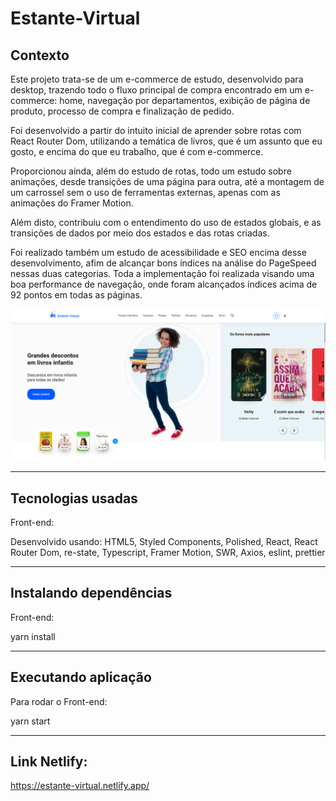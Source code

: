 # Estante-Virtual

## Contexto

Este projeto trata-se de um e-commerce de estudo, desenvolvido para desktop, trazendo todo o fluxo principal de compra encontrado em um e-commerce: home, navegação por departamentos, exibição de página de produto, processo de compra e finalização de pedido.

Foi desenvolvido a partir do intuito inicial de aprender sobre rotas com React Router Dom, utilizando a temática de livros, que é um assunto que eu gosto, e encima do que eu trabalho, que é com e-commerce.

Proporcionou ainda, além do estudo de rotas, todo um estudo sobre animações, desde transições de uma página para outra, até a montagem de um carrossel sem o uso de ferramentas externas, apenas com as animações do Framer Motion.

Além disto, contribuiu com o entendimento do uso de estados globais, e as transições de dados por meio dos estados e das rotas criadas.

Foi realizado também um estudo de acessibilidade e SEO encima desse desenvolvimento, afim de alcançar bons índices na análise do PageSpeed nessas duas categorias. Toda a implementação foi realizada visando uma boa performance de navegação, onde foram alcançados índices acima de 92 pontos em todas as páginas.

<img src="./src/assets/images/img-store.png">

<hr>

## Tecnologias usadas

Front-end:

Desenvolvido usando: HTML5, Styled Components, Polished, React, React Router Dom, re-state, Typescript, Framer Motion, SWR, Axios, eslint, prettier

<hr>

## Instalando dependências

Front-end:

yarn install

<hr>

## Executando aplicação

Para rodar o Front-end:

yarn start

<hr>

## Link Netlify:

https://estante-virtual.netlify.app/
